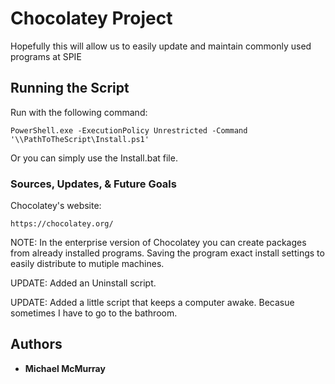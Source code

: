 # Chocolatey Project

Hopefully this will allow us to easily update and maintain commonly used programs at SPIE

## Running the Script

Run with the following command:

```
PowerShell.exe -ExecutionPolicy Unrestricted -Command '\\PathToTheScript\Install.ps1'
```

Or you can simply use the Install.bat file.

### Sources, Updates, & Future Goals
Chocolatey's website:
```
https://chocolatey.org/
```

NOTE: In the enterprise version of Chocolatey you can create packages from already installed programs.
Saving the program exact install settings to easily distribute to mutiple machines.

UPDATE: Added an Uninstall script.

UPDATE: Added a little script that keeps a computer awake.
Becasue sometimes I have to go to the bathroom.

## Authors

* **Michael McMurray**

